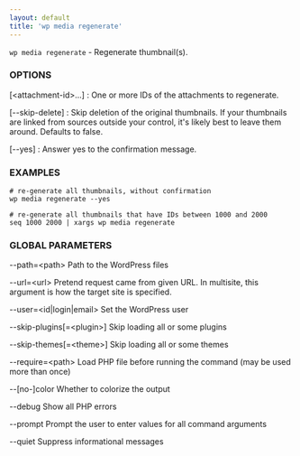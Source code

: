 ```yaml
---
layout: default
title: 'wp media regenerate'
---
```


`wp media regenerate` - Regenerate thumbnail(s).

### OPTIONS

[&lt;attachment-id&gt;...]
: One or more IDs of the attachments to regenerate.

[\--skip-delete]
: Skip deletion of the original thumbnails. If your thumbnails are linked from sources outside your control, it's likely best to leave them around. Defaults to false.

[\--yes]
: Answer yes to the confirmation message.

### EXAMPLES

    # re-generate all thumbnails, without confirmation
    wp media regenerate --yes

    # re-generate all thumbnails that have IDs between 1000 and 2000
    seq 1000 2000 | xargs wp media regenerate

### GLOBAL PARAMETERS

  \--path=&lt;path&gt;
      Path to the WordPress files

  \--url=&lt;url&gt;
      Pretend request came from given URL. In multisite, this argument is how the target site is specified.

  \--user=&lt;id|login|email&gt;
      Set the WordPress user

  \--skip-plugins[=&lt;plugin&gt;]
      Skip loading all or some plugins

  \--skip-themes[=&lt;theme&gt;]
      Skip loading all or some themes

  \--require=&lt;path&gt;
      Load PHP file before running the command (may be used more than once)

  \--[no-]color
      Whether to colorize the output

  \--debug
      Show all PHP errors

  \--prompt
      Prompt the user to enter values for all command arguments

  \--quiet
      Suppress informational messages



